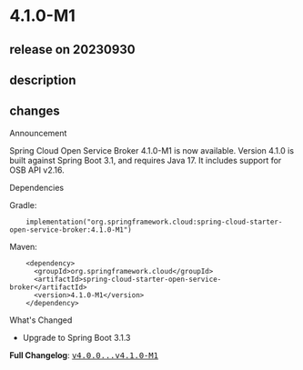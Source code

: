 # 4.1.0-M1

## release on 20230930

## description

## changes

Announcement

Spring Cloud Open Service Broker 4.1.0-M1 is now available. Version 4.1.0 is built against Spring Boot 3.1, and requires Java 17. It includes support for OSB API v2.16.

Dependencies

Gradle:

        implementation("org.springframework.cloud:spring-cloud-starter-open-service-broker:4.1.0-M1")

Maven:

        <dependency>
          <groupId>org.springframework.cloud</groupId>
          <artifactId>spring-cloud-starter-open-service-broker</artifactId>
          <version>4.1.0-M1</version>
        </dependency>

What's Changed

* Upgrade to Spring Boot 3.1.3

<strong>Full Changelog</strong>: <a class="commit-link" href="https://github.com/spring-cloud/spring-cloud-open-service-broker/compare/v4.0.0...v4.1.0-M1"><tt>v4.0.0...v4.1.0-M1</tt></a>

